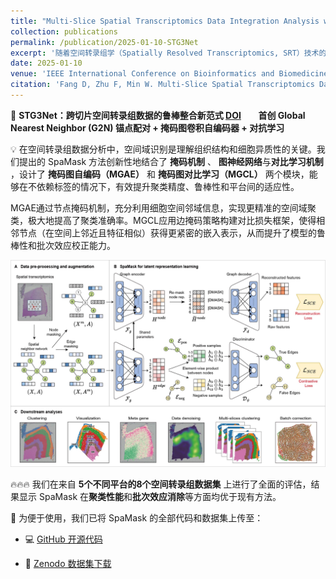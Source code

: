 ```yaml
---
title: "Multi-Slice Spatial Transcriptomics Data Integration Analysis with STG3Net"
collection: publications
permalink: /publication/2025-01-10-STG3Net
excerpt: '随着空间转录组学（Spatially Resolved Transcriptomics, SRT）技术的迅猛发展，使得研究者能够在组织切片中实现基因表达的空间定位，来自多个组织切片的SRT数据的整合分析变得日益重要。然而，不同切片之间的批次效应给SRT数据的分析带来了显著挑战。为了解决这一问题，我们提出了一种即插即用的批次效应消除方法，称为全局最近邻（Global Nearest Neighbor, G2N）锚点对选择。G2N通过在多个切片之间选择具有代表性的锚点对，有效地缓解了批次效应。在G2N的基础上，我们进一步提出了STG3Net，该方法巧妙地结合了掩码图卷积自编码器作为基础模块，并融合了生成对抗学习机制，使得STG3Net能够实现稳健的多切片空间域识别与批次效应校正。'
date: 2025-01-10
venue: 'IEEE International Conference on Bioinformatics and Biomedicine (BIBM)'
citation: 'Fang D, Zhu F, Min W. Multi-Slice Spatial Transcriptomics Data Integration Analysis with STG3Net. 2024 IEEE International Conference on Bioinformatics and Biomedicine (BIBM) 509-514. https://doi.org/10.1109/BIBM62325.2024.10822331'
---
```


🔬 **STG3Net：跨切片空间转录组数据的鲁棒整合新范式 [DOI](https://doi.org/10.1109/BIBM62325.2024.10822331)**
&nbsp;&nbsp;&nbsp;&nbsp;&nbsp;&nbsp;**首创 Global Nearest Neighbor (G2N) 锚点配对 + 掩码图卷积自编码器 + 对抗学习**

💡 在空间转录组数据分析中，空间域识别是理解组织结构和细胞异质性的关键。我们提出的 SpaMask 方法创新性地结合了 **掩码机制** 、 **图神经网络**与**对比学习机制** ，设计了 **掩码图自编码（MGAE）** 和 **掩码图对比学习（MGCL）** 两个模块，能够在不依赖标签的情况下，有效提升聚类精度、鲁棒性和平台间的适应性。 

MGAE通过节点掩码机制，充分利用细胞空间邻域信息，实现更精准的空间域聚类，极大地提高了聚类准确率。MGCL应用边掩码策略构建对比损失框架，使得相邻节点（在空间上邻近且特征相似）获得更紧密的嵌入表示，从而提升了模型的鲁棒性和批次效应校正能力。

![SpaMask](https://github.com/wenwenmin/SpaMask/blob/main/SpaMask.jpg?raw=true)

🔥🔥🔥 我们在来自 **5个不同平台的8个空间转录组数据集** 上进行了全面的评估，结果显示 SpaMask 在**聚类性能**和**批次效应消除**等方面均优于现有方法。


🚀 为便于使用，我们已将 SpaMask 的全部代码和数据集上传至：

-   💻 [GitHub 开源代码](https://github.com/wenwenmin/SpaMask)

-   📁 [Zenodo 数据集下载](https://zenodo.org/records/14062665)
